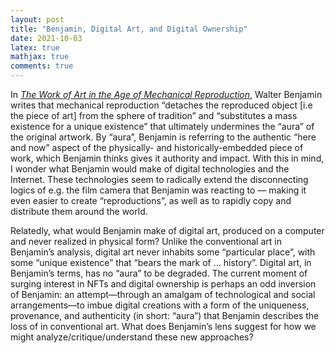 ```yaml
---
layout: post 
title: "Benjamin, Digital Art, and Digital Ownership" 
date: 2021-10-03
latex: true 
mathjax: true
comments: true
---
```


In [*The Work of Art in the Age of Mechanical Reproduction*](https://web.mit.edu/allanmc/www/benjamin.pdf), Walter Benjamin writes that mechanical reproduction “detaches the reproduced object [i.e the piece of art] from the sphere of tradition” and “substitutes a mass existence for a unique existence” that ultimately undermines the “aura” of the original artwork. By “aura”, Benjamin is referring to the authentic “here and now” aspect of the physically- and historically-embedded piece of work, which Benjamin thinks gives it authority and impact. With this in mind, I wonder what Benjamin would make of digital technologies and the Internet. These technologies seem to radically extend the disconnecting logics of e.g. the film camera that Benjamin was reacting to — making it even easier to create “reproductions”, as well as to rapidly copy and distribute them around the world. 

Relatedly, what would Benjamin make of digital art, produced on a computer and never realized in physical form? Unlike the conventional art in Benjamin’s analysis, digital art never inhabits some “particular place”, with some “unique existence” that “bears the mark of … history”. Digital art, in Benjamin’s terms, has no “aura” to be degraded. The current moment of surging interest in NFTs and digital ownership is perhaps an odd inversion of Benjamin: an attempt—through an amalgam of technological and social arrangements—to imbue digital creations with a form of the uniqueness, provenance, and authenticity (in short: “aura”) that Benjamin describes the loss of in conventional art. What does Benjamin’s lens suggest for how we might analyze/critique/understand these new approaches?